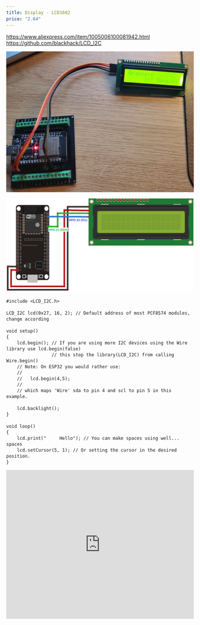 ```yaml
---
title: Display - LCD1602
price: "2.64"
---
```

https://www.aliexpress.com/item/1005006100081942.html
https://github.com/blackhack/LCD_I2C

![](img/20250119_131627.webp)

![](img/esp32_LCD_bb.webp)


```
#include <LCD_I2C.h>

LCD_I2C lcd(0x27, 16, 2); // Default address of most PCF8574 modules, change according

void setup()
{
    lcd.begin(); // If you are using more I2C devices using the Wire library use lcd.begin(false)
                 // this stop the library(LCD_I2C) from calling Wire.begin()
    // Note: On ESP32 you would rather use:
    //
    //   lcd.begin(4,5);
    //
    // which maps 'Wire' sda to pin 4 and scl to pin 5 in this example.

    lcd.backlight();
}

void loop()
{
    lcd.print("     Hello"); // You can make spaces using well... spaces
    lcd.setCursor(5, 1); // Or setting the cursor in the desired position.
}

```

<iframe width="100%" height="400" src="https://www.youtube.com/embed/COssWn4Pcm4" title="Using LCD1602 or LCD2004 with ESP32" frameborder="0" allow="accelerometer; autoplay; clipboard-write; encrypted-media; gyroscope; picture-in-picture; web-share" referrerpolicy="strict-origin-when-cross-origin" allowfullscreen></iframe>